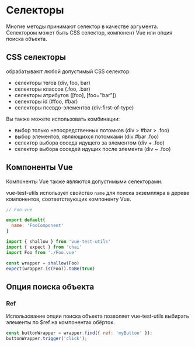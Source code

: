 # Селекторы

Многие методы принимают селектор в качестве аргумента. Селектором может быть CSS селектор, компонент Vue или опция поиска объекта.

## CSS селекторы

обрабатывают любой допустимый CSS селектор:

- селекторы тегов (div, foo, bar)
- селекторы классов (.foo, .bar)
- селекторы атрибутов ([foo], [foo="bar"])
- селекторы id (#foo, #bar)
- селекторы псевдо-элементов (div:first-of-type)

Вы также можете использовать комбинации:

- выбор только непосредственных потомков (div > #bar > .foo)
- выбор элементов, являющихся потомками (div #bar .foo)
- селектор выбора соседа идущего за элементом (div + .foo)
- селектор выбора соседей идущих после элемента (div ~ .foo)

## Компоненты Vue

Компоненты Vue также являются допустимыми селекторами.

vue-test-utils использует свойство `name` для поиска экземпляра в дереве компонентов, соответствующих компоненту Vue.

```js
// Foo.vue

export default{
  name: 'FooComponent'
}
```

```js
import { shallow } from 'vue-test-utils'
import { expect } from 'chai'
import Foo from './Foo.vue'

const wrapper = shallow(Foo)
expect(wrapper.is(Foo)).toBe(true)
```

## Опция поиска объекта

### Ref

Использование опции поиска объекта позволяет vue-test-utils выбирать элементы по $ref на компонентах обёрток.

```js
const buttonWrapper = wrapper.find({ ref: 'myButton' });
buttonWrapper.trigger('click');
```